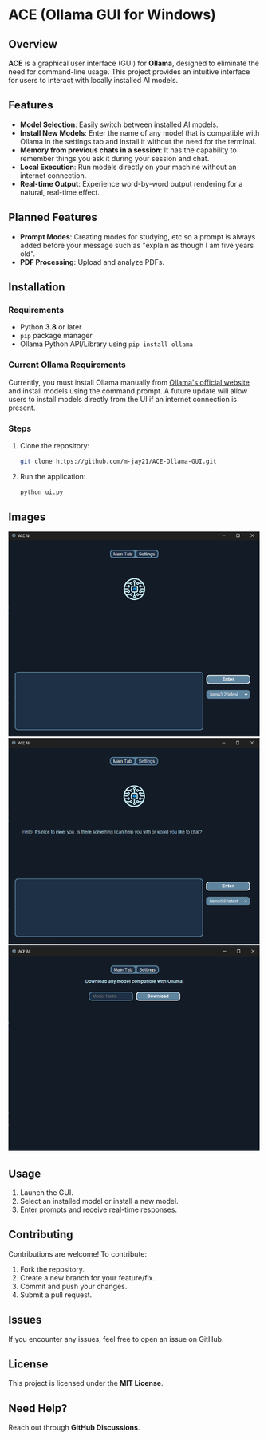 # ACE (Ollama GUI for Windows)

## Overview

**ACE** is a graphical user interface (GUI) for **Ollama**, designed to eliminate the need for command-line usage. This project provides an intuitive interface for users to interact with locally installed AI models.

## Features

- **Model Selection**: Easily switch between installed AI models.
- **Install New Models**: Enter the name of any model that is compatible with Ollama in the settings tab and install it without the need for the terminal.
- **Memory from previous chats in a session**: It has the capability to remember things you ask it during your session and chat.
- **Local Execution**: Run models directly on your machine without an internet connection.
- **Real-time Output**: Experience word-by-word output rendering for a natural, real-time effect.

## Planned Features

- **Prompt Modes**: Creating modes for studying, etc so a prompt is always added before your message such as "explain as though I am five years old".
- **PDF Processing**: Upload and analyze PDFs.

## Installation

### Requirements

- Python **3.8** or later
- `pip` package manager
- Ollama Python API/Library using `pip install ollama`

### Current Ollama Requirements

Currently, you must install Ollama manually from [Ollama's official website](https://ollama.com) and install models using the command prompt. A future update will allow users to install models directly from the UI if an internet connection is present.

### Steps

1. Clone the repository:
   ```sh
   git clone https://github.com/m-jay21/ACE-Ollama-GUI.git
   ```

2. Run the application:
   ```sh
   python ui.py
   ```

## Images

![Screenshot](images/image1.png)
![Screenshot](images/image2.png)
![Screenshot](images/image3.png)

## Usage

1. Launch the GUI.
2. Select an installed model or install a new model.
3. Enter prompts and receive real-time responses.

## Contributing

Contributions are welcome! To contribute:

1. Fork the repository.
2. Create a new branch for your feature/fix.
3. Commit and push your changes.
4. Submit a pull request.

## Issues

If you encounter any issues, feel free to open an issue on GitHub.

## License

This project is licensed under the **MIT License**.

## Need Help?

Reach out through **GitHub Discussions**.

